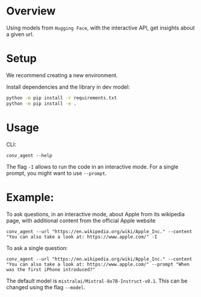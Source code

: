 # Overview
Using models from `Hugging Face`, with the interactive API, get insights about a given url.

# Setup

We recommend creating a new environment.

Install dependencies and the library in dev model:
```bash
python -m pip install -r requirements.txt
python -m pip install -e .
```

# Usage

CLI:
```
conv_agent --help
```

The flag `-I` allows to run the code in an interactive mode. For a single prompt, you might want to use `--prompt`.

# Example:

To ask questions, in an interactive mode, about Apple from its wikipedia page, with additional content from the official Apple website
```
conv_agent --url "https://en.wikipedia.org/wiki/Apple_Inc." --content "You can also take a look at: https://www.apple.com/" -I
```

To ask a single question:
```
conv_agent --url "https://en.wikipedia.org/wiki/Apple_Inc." --content "You can also take a look at: https://www.apple.com/" --prompt "When was the first iPhone introduced?"
```

The default model is `mistralai/Mixtral-8x7B-Instruct-v0.1`. This can be changed using the flag `--model`.
